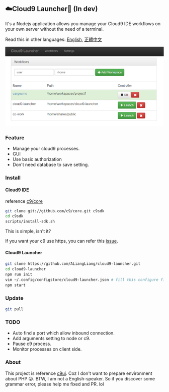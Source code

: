 ## ️☁️Cloud9 Launcher🚀 (In dev)

It's a Nodejs application allows you manage your Cloud9 IDE workflows on your own server without the need of a terminal.

Read this in other languages: [English](README.md), [正體中文](README.zh-tw.md)

![Screenshot](https://raw.githubusercontent.com/ALiangLiang/cloud9-launcher/master/screenshot.png)

### Feature

- Manage your cloud9 processes.
- GUI
- Use basic authorization
- Don't need database to save setting.

### Install

#### Cloud9 IDE

reference [c9/core](https://github.com/c9/core)
```sh
git clone git://github.com/c9/core.git c9sdk
cd c9sdk
scripts/install-sdk.sh
```
This is simple, isn't it?

If you want your c9 use https, you can refer this [issue](https://github.com/c9/core/issues/229).

#### Cloud9 Launcher

```sh
git clone https://github.com/ALiangLiang/cloud9-launcher.git
cd cloud9-launcher
npm run init
vim ~/.config/configstore/cloud9-launcher.json # fill this configure file
npm start
```

### Update

```sh
git pull
```

### TODO

- Auto find a port which allow inbound connection.
- Add arguments setting to node or c9.
- Pause c9 process.
- Monitor processes on client side.

### About

This project is reference [c9ui](https://github.com/orditeck/c9ui). Coz I don't want to prepare environment about PHP 😛. BTW, I am not a English-speaker. So if you discover some grammar error, please help me fixed and PR. lol